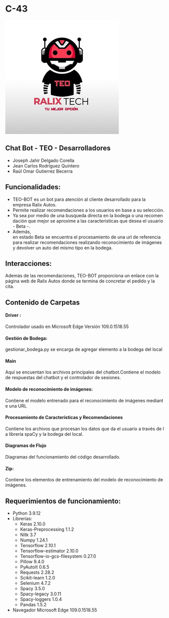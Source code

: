 # C-43

![TEO-BOT](/logos/teo.jpg)
## Chat Bot - TEO - Desarrolladores
* Joseph Jahir Delgado Corella 
* Jean Carlos Rodríguez Quintero
* Raúl Omar Gutierrez Becerra

 
## Funcionalidades: 

- TEO-BOT es un bot para atención al cliente desarrollado para la empresa Ralix Autos.
- Permite realizar recomendaciones a los usuarios en base a su selección. 
- Ya sea por medio de una busqueda directa en la bodega o una recomendación que mejor se aproxime a las características que desea el usuario - Beta -. 
- Además, en estado Beta se encuentra el procesamiento de una url de referencia para realizar recomendaciones realizando reconocimiento de imágenes y devolver un auto del mismo tipo en la bodega.

## Interacciones: 
Además de las recomendaciones, TEO-BOT proporciona un enlace con la página web de Ralix Autos donde se termina de concretar el pedido y la cita. 

## Contenido de Carpetas 

#### Driver :
Controlador usado en Microsoft Edge Versión 109.0.1518.55 

#### Gestión de Bodega:
gestionar_bodega.py se encarga de agregar elemento a la bodega del local 

#### Main 
Aquí se encuentan los archivos principales del chatbot.Contiene el modelo de respuestas del chatbot y el controlador de sesiones. 

#### Modelo de reconocimiento de imágenes:
Contiene el modelo entrenado para el reconocimiento de imágenes mediante una URL 

#### Procesamiento de Características y Recomendaciones 
Contiene los archivos que procesan los datos que da el usuario a través de la librería spaCy y la bodega del local. 

#### Diagramas de Flujo
Diagramas del funcionamiento del código desarrollado.

#### Zip: 
Contiene los elementos de entrenamiento del modelo de reconocimiento de imágenes.

## Requerimientos de funcionamiento:
* Python 3.9.12
* Librerías:
    * Keras                         2.10.0
    * Keras-Preprocessing           1.1.2
    * Nltk                          3.7
    * Numpy                          1.24.1
    * Tensorflow                    2.10.1
    * Tensorflow-estimator          2.10.0
    * Tensorflow-io-gcs-filesystem  0.27.0
    * Pillow                       9.4.0
    * PyAutoIt                     0.6.5
    * Requests                     2.28.2
    * Scikit-learn                 1.2.0
    * Selenium                     4.7.2
    * Spacy                        3.5.0
    * Spacy-legacy                 3.0.11
    * Spacy-loggers                1.0.4
    * Pandas                       1.5.2
* Navegador Microsoft Edge      109.0.1518.55
